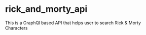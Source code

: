 # rick_and_morty_api
This is a GraphQl based API that helps user to search Rick &amp; Morty Characters
